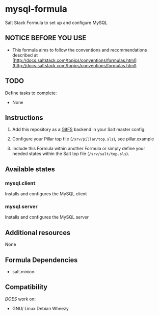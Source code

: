 # mysql-formula

Salt Stack Formula to set up and configure MySQL

## NOTICE BEFORE YOU USE

* This formula aims to follow the conventions and recommendations described at [http://docs.saltstack.com/topics/conventions/formulas.html](http://docs.saltstack.com/topics/conventions/formulas.html)

## TODO

Define tasks to complete:

* None

## Instructions

1. Add this repository as a [GitFS](http://docs.saltstack.com/topics/tutorials/gitfs.html) backend in your Salt master config.

2. Configure your Pillar top file (`/srv/pillar/top.sls`), see pillar.example

3. Include this Formula within another Formula or simply define your needed states within the Salt top file (`/srv/salt/top.sls`).

## Available states

### mysql.client

Installs and configures the MySQL client

### mysql.server

Installs and configures the MySQL server

## Additional resources

None

## Formula Dependencies

* salt.minion

## Compatibility

*DOES* work on:

* GNU/ Linux Debian Wheezy
